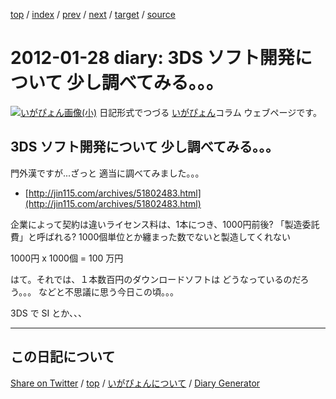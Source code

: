 [top](https://igapyon.github.io/diary/) 
 / [index](https://igapyon.github.io/diary/2012/index.html) 
 / [prev](https://igapyon.github.io/diary/2012/ig120127.html) 
 / [next](https://igapyon.github.io/diary/2012/ig120203.html) 
 / [target](https://igapyon.github.io/diary/2012/ig120128.html) 
 / [source](https://github.com/igapyon/diary/blob/gh-pages/2012/ig120128.html.src.md) 

2012-01-28 diary: 3DS ソフト開発について 少し調べてみる。。。
=====================================================================================================
[![いがぴょん画像(小)](https://igapyon.github.io/diary/images/iga200306s.jpg "いがぴょん")](https://igapyon.github.io/diary/memo/memoigapyon.html) 日記形式でつづる [いがぴょん](https://igapyon.github.io/diary/memo/memoigapyon.html)コラム ウェブページです。

## 3DS ソフト開発について 少し調べてみる。。。

門外漢ですが...ざっと 適当に調べてみました。。。


 *  [http://jin115.com/archives/51802483.html](http://jin115.com/archives/51802483.html)


企業によって契約は違いライセンス料は、1本につき、1000円前後? 「製造委託費」と呼ばれる?
1000個単位とか纏まった数でないと製造してくれない

1000円 x 1000個 = 100 万円

はて。それでは、１本数百円のダウンロードソフトは どうなっているのだろう。。。
などと不思議に思う今日この頃。。。

3DS で SI とか、、、

----------------------------------------------------------------------------------------------------

## この日記について

[Share on Twitter](https://twitter.com/intent/tweet?hashtags=igapyon%2Cdiary%2C%E3%81%84%E3%81%8C%E3%81%B4%E3%82%87%E3%82%93&text=3DS+%E3%82%BD%E3%83%95%E3%83%88%E9%96%8B%E7%99%BA%E3%81%AB%E3%81%A4%E3%81%84%E3%81%A6+%E5%B0%91%E3%81%97%E8%AA%BF%E3%81%B9%E3%81%A6%E3%81%BF%E3%82%8B%E3%80%82%E3%80%82%E3%80%82&url=https%3A%2F%2Figapyon.github.io%2Fdiary%2F2012%2Fig120128.html) / [top](../index.html) / [いがぴょんについて](https://igapyon.github.io/diary/memo/memoigapyon.html) / [Diary Generator](https://github.com/igapyon/igapyonv3)
